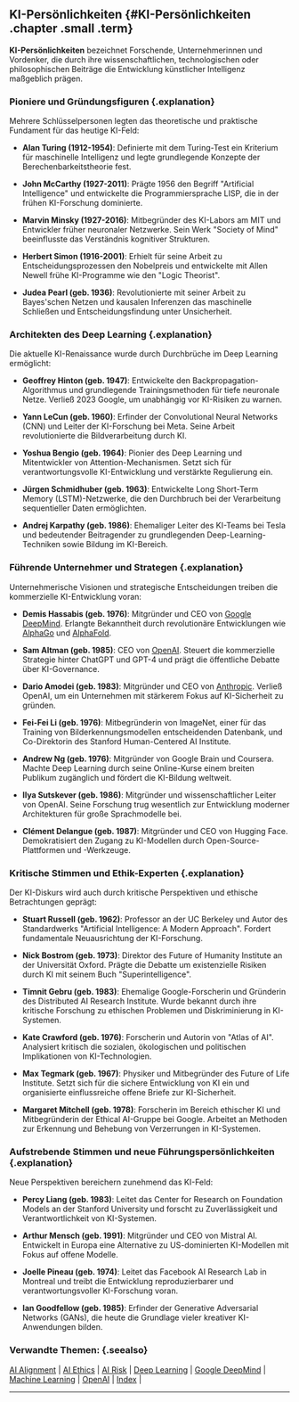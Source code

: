 ## KI-Persönlichkeiten {#KI-Persönlichkeiten .chapter .small .term}

**KI-Persönlichkeiten** bezeichnet Forschende, Unternehmerinnen und Vordenker, die durch ihre wissenschaftlichen, technologischen oder philosophischen Beiträge die Entwicklung künstlicher Intelligenz maßgeblich prägen.

### Pioniere und Gründungsfiguren {.explanation}

Mehrere Schlüsselpersonen legten das theoretische und praktische Fundament für das heutige KI-Feld:

- **Alan Turing (1912-1954)**: Definierte mit dem Turing-Test ein Kriterium für maschinelle Intelligenz und legte grundlegende Konzepte der Berechenbarkeitstheorie fest.

- **John McCarthy (1927-2011)**: Prägte 1956 den Begriff "Artificial Intelligence" und entwickelte die Programmiersprache LISP, die in der frühen KI-Forschung dominierte.

- **Marvin Minsky (1927-2016)**: Mitbegründer des KI-Labors am MIT und Entwickler früher neuronaler Netzwerke. Sein Werk "Society of Mind" beeinflusste das Verständnis kognitiver Strukturen.

- **Herbert Simon (1916-2001)**: Erhielt für seine Arbeit zu Entscheidungsprozessen den Nobelpreis und entwickelte mit Allen Newell frühe KI-Programme wie den "Logic Theorist".

- **Judea Pearl (geb. 1936)**: Revolutionierte mit seiner Arbeit zu Bayes'schen Netzen und kausalen Inferenzen das maschinelle Schließen und Entscheidungsfindung unter Unsicherheit.

### Architekten des Deep Learning {.explanation}

Die aktuelle KI-Renaissance wurde durch Durchbrüche im Deep Learning ermöglicht:

- **Geoffrey Hinton (geb. 1947)**: Entwickelte den Backpropagation-Algorithmus und grundlegende Trainingsmethoden für tiefe neuronale Netze. Verließ 2023 Google, um unabhängig vor KI-Risiken zu warnen.

- **Yann LeCun (geb. 1960)**: Erfinder der Convolutional Neural Networks (CNN) und Leiter der KI-Forschung bei Meta. Seine Arbeit revolutionierte die Bildverarbeitung durch KI.

- **Yoshua Bengio (geb. 1964)**: Pionier des Deep Learning und Mitentwickler von Attention-Mechanismen. Setzt sich für verantwortungsvolle KI-Entwicklung und verstärkte Regulierung ein.

- **Jürgen Schmidhuber (geb. 1963)**: Entwickelte Long Short-Term Memory (LSTM)-Netzwerke, die den Durchbruch bei der Verarbeitung sequentieller Daten ermöglichten.

- **Andrej Karpathy (geb. 1986)**: Ehemaliger Leiter des KI-Teams bei Tesla und bedeutender Beitragender zu grundlegenden Deep-Learning-Techniken sowie Bildung im KI-Bereich.

### Führende Unternehmer und Strategen {.explanation}

Unternehmerische Visionen und strategische Entscheidungen treiben die kommerzielle KI-Entwicklung voran:

- **Demis Hassabis (geb. 1976)**: Mitgründer und CEO von [Google DeepMind](#Google-DeepMind). Erlangte Bekanntheit durch revolutionäre Entwicklungen wie [AlphaGo](#AlphaGo) und [AlphaFold](#AlphaFold).

- **Sam Altman (geb. 1985)**: CEO von [OpenAI](#OpenAI). Steuert die kommerzielle Strategie hinter ChatGPT und GPT-4 und prägt die öffentliche Debatte über KI-Governance.

- **Dario Amodei (geb. 1983)**: Mitgründer und CEO von [Anthropic](#Anthropic). Verließ OpenAI, um ein Unternehmen mit stärkerem Fokus auf KI-Sicherheit zu gründen.

- **Fei-Fei Li (geb. 1976)**: Mitbegründerin von ImageNet, einer für das Training von Bilderkennungsmodellen entscheidenden Datenbank, und Co-Direktorin des Stanford Human-Centered AI Institute.

- **Andrew Ng (geb. 1976)**: Mitgründer von Google Brain und Coursera. Machte Deep Learning durch seine Online-Kurse einem breiten Publikum zugänglich und fördert die KI-Bildung weltweit.

- **Ilya Sutskever (geb. 1986)**: Mitgründer und wissenschaftlicher Leiter von OpenAI. Seine Forschung trug wesentlich zur Entwicklung moderner Architekturen für große Sprachmodelle bei.

- **Clément Delangue (geb. 1987)**: Mitgründer und CEO von Hugging Face. Demokratisiert den Zugang zu KI-Modellen durch Open-Source-Plattformen und -Werkzeuge.

### Kritische Stimmen und Ethik-Experten {.explanation}

Der KI-Diskurs wird auch durch kritische Perspektiven und ethische Betrachtungen geprägt:

- **Stuart Russell (geb. 1962)**: Professor an der UC Berkeley und Autor des Standardwerks "Artificial Intelligence: A Modern Approach". Fordert fundamentale Neuausrichtung der KI-Forschung.

- **Nick Bostrom (geb. 1973)**: Direktor des Future of Humanity Institute an der Universität Oxford. Prägte die Debatte um existenzielle Risiken durch KI mit seinem Buch "Superintelligence".

- **Timnit Gebru (geb. 1983)**: Ehemalige Google-Forscherin und Gründerin des Distributed AI Research Institute. Wurde bekannt durch ihre kritische Forschung zu ethischen Problemen und Diskriminierung in KI-Systemen.

- **Kate Crawford (geb. 1976)**: Forscherin und Autorin von "Atlas of AI". Analysiert kritisch die sozialen, ökologischen und politischen Implikationen von KI-Technologien.

- **Max Tegmark (geb. 1967)**: Physiker und Mitbegründer des Future of Life Institute. Setzt sich für die sichere Entwicklung von KI ein und organisierte einflussreiche offene Briefe zur KI-Sicherheit.

- **Margaret Mitchell (geb. 1978)**: Forscherin im Bereich ethischer KI und Mitbegründerin der Ethical AI-Gruppe bei Google. Arbeitet an Methoden zur Erkennung und Behebung von Verzerrungen in KI-Systemen.

### Aufstrebende Stimmen und neue Führungspersönlichkeiten {.explanation}

Neue Perspektiven bereichern zunehmend das KI-Feld:

- **Percy Liang (geb. 1983)**: Leitet das Center for Research on Foundation Models an der Stanford University und forscht zu Zuverlässigkeit und Verantwortlichkeit von KI-Systemen.

- **Arthur Mensch (geb. 1991)**: Mitgründer und CEO von Mistral AI. Entwickelt in Europa eine Alternative zu US-dominierten KI-Modellen mit Fokus auf offene Modelle.

- **Joelle Pineau (geb. 1974)**: Leitet das Facebook AI Research Lab in Montreal und treibt die Entwicklung reproduzierbarer und verantwortungsvoller KI-Forschung voran.

- **Ian Goodfellow (geb. 1985)**: Erfinder der Generative Adversarial Networks (GANs), die heute die Grundlage vieler kreativer KI-Anwendungen bilden.

### Verwandte Themen: {.seealso}

[AI Alignment](#AI-Alignment) |
[AI Ethics](#AI-Ethics) |
[AI Risk](#AI-Risk) |
[Deep Learning](#Deep-Learning) |
[Google DeepMind](#Google-DeepMind) |
[Machine Learning](#Machine-Learning) |
[OpenAI](#OpenAI) |
[Index](#Index) |

----


